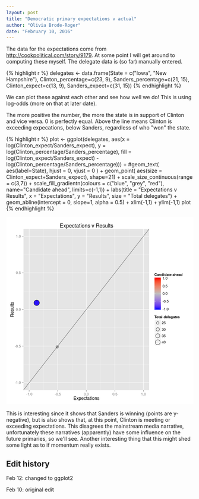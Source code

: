 ```yaml
---
layout: post
title: "Democratic primary expectations v actual"
author: "Olivia Brode-Roger"
date: "February 10, 2016"
---
```




The data for the expectations come from http://cookpolitical.com/story/9179. At some point I will get around to computing these myself.
The delegate data is (so far) manually entered.


{% highlight r %}
delegates <- data.frame(State = c("Iowa", "New Hampshire"),
                        Clinton_percentage=c(23, 9), Sanders_percentage=c(21, 15),
                        Clinton_expect=c(13, 9), Sanders_expect=c(31, 15))
{% endhighlight %}

We can plot these against each other and see how well we do!
This is using log-odds (more on that at later date).

The more positive the number, the more the state is in support of Clinton and vice versa. 0 is perfectly equal. Above the line means Clinton is exceeding expecations, below Sanders, regardless of who "won" the state.


{% highlight r %}
plot <- ggplot(delegates, aes(x = log(Clinton_expect/Sanders_expect), y = log(Clinton_percentage/Sanders_percentage),
                              fill = log(Clinton_expect/Sanders_expect) - log(Clinton_percentage/Sanders_percentage))) +
  #geom_text( aes(label=State), hjust = 0, vjust = 0 ) +
  geom_point( aes(size = Clinton_expect+Sanders_expect), shape=21) + scale_size_continuous(range = c(3,7)) +
  scale_fill_gradientn(colours = c("blue", "grey", "red"), name="Candidate ahead", limits=c(-1,1)) +
  labs(title = "Expectations v Results", x = "Expectations", y = "Results", size = "Total delegates") +
  geom_abline(intercept = 0, slope=1, alpha = 0.5) +
  xlim(-1,1) + ylim(-1,1)
plot
{% endhighlight %}

![center](/../figs/2016-02-10-expectations-v-actual/unnamed-chunk-2-1.png)

This is interesting since it shows that Sanders is winning (points are y-negative), but is also shows that, at this point, Clinton is meeting or exceeding expectations. This disagrees the mainstream media narrative, unfortunately these narratives (apparently) have some influence on the future primaries, so we'll see.
Another interesting thing that this might shed some light as to if momentum really exists.

Edit history
---

Feb 12: changed to ggplot2

Feb 10: original edit
